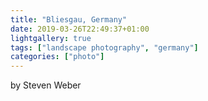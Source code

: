 ```yaml
---
title: "Bliesgau, Germany"
date: 2019-03-26T22:49:37+01:00
lightgallery: true
tags: ["landscape photography", "germany"]
categories: ["photo"]
---
```

by Steven Weber
